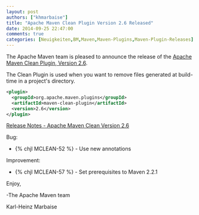 ```yaml
---
layout: post
authors: ["khmarbaise"]
title: "Apache Maven Clean Plugin Version 2.6 Released"
date: 2014-09-25 22:47:00
comments: true
categories: [Neuigkeiten,BM,Maven,Maven-Plugins,Maven-Plugin-Releases]
---
```

The Apache Maven team is pleased to announce the release of the 
[Apache Maven Clean Plugin, Version 2.6](http://maven.apache.org/plugins/maven-clean-plugin).

The Clean Plugin is used when you want to remove files generated at build-time
in a project's directory.

``` xml
<plugin>
  <groupId>org.apache.maven.plugins</groupId>
  <artifactId>maven-clean-plugin</artifactId>
  <version>2.6</version>
</plugin>
```

<!-- more -->

[Release Notes - Apache Maven Clean Version 2.6](http://jira.codehaus.org/secure/ReleaseNote.jspa?projectId=11128&version=18533)

Bug:

 * {% chjl MCLEAN-52 %} - Use new annotations

Improvement:

 * {% chjl MCLEAN-57 %} - Set prerequisites to Maven 2.2.1

Enjoy,

-The Apache Maven team

Karl-Heinz Marbaise
